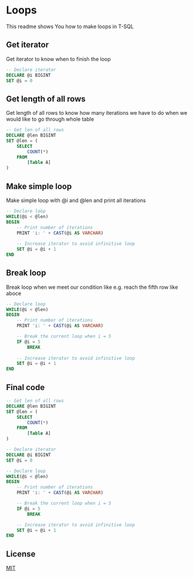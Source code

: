 # Loops

This readme shows You how to make loops in T-SQL

## Get iterator

Get iterator to know when to finish the loop

```sql
-- Declare iterator
DECLARE @i BIGINT
SET @i = 0
```

## Get length of all rows

Get length of all rows to know how many iterations we have to do when we would like to go through whole table

```sql
-- Get len of all rows
DECLARE @len BIGINT
SET @len = (
    SELECT
        COUNT(*)
    FROM
        [Table A]
)
```

## Make simple loop

Make simple loop with @i and @len and print all iterations

```sql
-- Declare loop
WHILE(@i < @len)
BEGIN
    -- Print number of iterations
    PRINT 'i: ' + CAST(@i AS VARCHAR)
    
    -- Increase iterator to avoid infinitive loop
    SET @i = @i + 1
END
```

## Break loop

Break loop when we meet our condition like e.g. reach the fifth row like aboce

```sql
-- Declare loop
WHILE(@i < @len)
BEGIN
    -- Print number of iterations
    PRINT 'i: ' + CAST(@i AS VARCHAR) 

    -- Break the current loop when i = 5
    IF @i = 5
        BREAK 
 
    -- Increase iterator to avoid infinitive loop
    SET @i = @i + 1
END
```

## Final code

```sql
-- Get len of all rows
DECLARE @len BIGINT
SET @len = (
    SELECT
        COUNT(*)
    FROM
        [Table A]
)

-- Declare iterator
DECLARE @i BIGINT
SET @i = 0

-- Declare loop
WHILE(@i < @len)
BEGIN
    -- Print number of iterations
    PRINT 'i: ' + CAST(@i AS VARCHAR)

    -- Break the current loop when i = 5
    IF @i = 5
        BREAK 

    -- Increase iterator to avoid infinitive loop
    SET @i = @i + 1
END
```


## License
[MIT](https://choosealicense.com/licenses/mit/)

